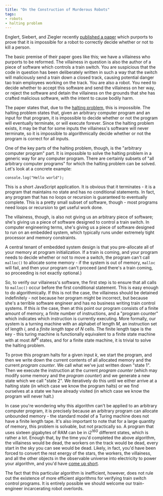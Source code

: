 ```yaml
---
title: "On the Construction of Murderous Robots"
tags:
- robots
- halting problem
---
```

Englert, Siebert, and Ziegler recently [published a paper](https://medium.com/the-physics-arxiv-blog/halting-problem-proves-that-a-lethal-robot-cannot-correctly-decide-whether-to-kill-a-human-7c014623c13f) which purports to prove that it is impossible for a robot to correctly decide whether or not to kill a person.

<!--more-->
The basic premise of their paper goes like this; we have a villainess who purports to be reformed.  The villainess in question is also the author of a piece of software which controls a train switch.  You are suspicious that the code in question has been deliberately written in such a way that the switch will maliciously send a train down a closed track, causing potential danger tao train employees working on the track.  You are also a robot.  You need to decide whether to accept this software and send the villainess on her way, or reject the software and detain the villainess on the grounds that she has crafted malicious software, with the intent to cause bodily harm.

The paper states that, due to the [halting problem](http://en.wikipedia.org/wiki/Halting_problem), this is impossible.  The halting problem states that, given an arbitrary computer program and an input for that program, it is impossible to decide whether or not the program will eventually terminate, or will execute forever.  Since the halting problem exists, it may be that for some inputs the villainess's software will never terminate, so it is impossible to algorithmically decide whether or not the program is correct for all inputs.

One of the key parts of the halting problem, though, is the "arbitrary computer program" part.  It is impossible to solve the halting problem in a generic way for any computer program.  There are certainly subsets of "all arbitrary computer programs" for which the halting problem can be solved.  Let's look at a concrete example:

    console.log("Hello world");

This is a short JavaScript application.  It is obvious that it terminates - it is a program that maintains no state and has no conditional statements.  In fact, any program that has no loops or recursion is guaranteed to eventually complete.  This is a pretty small subset of software, though - most programs need loops or recursion to get useful work done.

The villainess, though, is also not giving us an arbitrary piece of software; she's giving us a piece of software designed to control a train switch.  In computer engineering terms, she's giving us a piece of software designed to run on an embedded system, which typically runs under extremely tight processor and memory constraints.

A central tenant of embedded system design is that you pre-allocate all of your memory at program initialization.  If a train is coming, and your program needs to decide whether or not to move a switch, the program can't call `malloc()` to allocate some memory - if the system is out of memory, `malloc` will fail, and then your program can't proceed (and there's a train coming, so proceeding is not exactly optional.)

So, to verify our villainess's software, the first step is to ensure that all calls to `malloc()` occur before the first conditional statement.  This is easy enough to do algorithmically.  If this is not the case, the villainess should be detained indefinitely - not because her program might be incorrect, but because she's a terrible software engineer and has no business writing train control systems.  If this *is* the case, then at this point our program consists of a finite amount of memory, a finite number of instructions, and a "program counter" which indicates which instruction is currently executing.  More formally, our system is a turning machine with an alphabet of length *M*, an instruction set of length *i*, and a *finite length tape* of *N* cells.  The finite length tape is the key - this turing machine is functionally equivalent to a finite state machine with at most <i>iM<sup>N</sup></i> states, and for a finite state machine, it is trivial to solve the halting problem.

To prove this program halts for a given input *k*, we start the program, and then we write down the current contents of all allocated memory and the current *program counter*.  We call what we've just written down "state 1".  Then we execute the instruction at the current *program counter* (which may modify some memory and the *program counter*) and we generate a new state which we call "state 2".  We iteratively do this until we either arrive at a halting state (in which case we know the program halts) or we find ourselves at a state we have already visited (in which case we know the program will never halt.)

In case you're wondering why this algorithm can't be applied to an arbitrary computer program, it is precisely because an arbitrary program can allocate unbounded memory - the standard model of a Turing machine does not have a finite length tape.  It's also important to note that for a large quantity of memory, this problem is solvable, but not practically so.  A program that uses sixteen gigabytes of RAM can be in <i>i2<sup>16G</sup></i> different states, which is rather a lot.  Enough that, by the time you'd completed the above algorithm, the villainess would be dead, the workers on the track would be dead, every start in the sky you can see would be dead.  Likely, in fact, you'd have been forced to convert the rest energy of the stars, the workers, the villainess, and all the other objects in the observable universe into electricity to power your algorithm, and you'd have [come up short](http://arxiv.org/pdf/astro-ph/0404510.pdf).

The fact that this particular algorithm is inefficient, however, does not rule out the existence of more efficient algorithms for verifying train switch control programs.  It is entirely possible we should welcome our train-engineer incarcerating robot overlords.